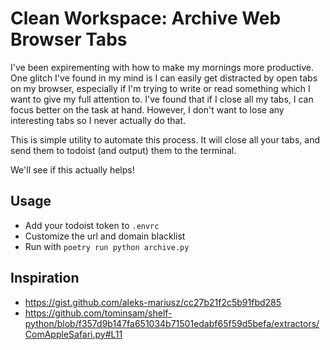 # Clean Workspace: Archive Web Browser Tabs

I've been expirementing with how to make my mornings more productive. One glitch I've found in my mind is I can easily
get distracted by open tabs on my browser, especially if I'm trying to write or read something which I want to give
my full attention to. I've found that if I close all my tabs, I can focus better on the task at hand. However, I don't
want to lose any interesting tabs so I never actually do that.

This is simple utility to automate this process. It will close all your tabs, and send them to todoist (and output)
them to the terminal.

We'll see if this actually helps!

## Usage

* Add your todoist token to `.envrc`
* Customize the url and domain blacklist
* Run with `poetry run python archive.py`

## Inspiration

* https://gist.github.com/aleks-mariusz/cc27b21f2c5b91fbd285
* https://github.com/tominsam/shelf-python/blob/f357d9b147fa651034b71501edabf65f59d5befa/extractors/ComAppleSafari.py#L11

